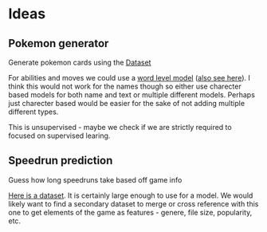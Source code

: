 # Ideas

## Pokemon generator
Generate pokemon cards using the [Dataset](https://www.kaggle.com/datasets/adampq/pokemon-tcg-all-cards-1999-2023/data)

For abilities and moves we could use a [word level model](https://www.youtube.com/watch?v=nzRIXaYAaqE) ([also see here](https://colab.research.google.com/drive/1-Nlo4B36oTB0ErIJropiPfrlQWk8qK6f?usp=sharing)). I think this would not work for the names though so either use charecter based models for both name and text or multiple different models. Perhaps just charecter based would be easier for the sake of not adding multiple different types. 

This is unsupervised - maybe we check if we are strictly required to focused on supervised learing.

## Speedrun prediction
Guess how long speedruns take based off game info

[Here is a dataset](https://www.kaggle.com/datasets/alexmerren1/speedrun-com-data). It is certainly large enough to use for a model. We would likely want to find a secondary dataset to merge or cross reference with this one to get elements of the game as features - genere, file size, popularity, etc.